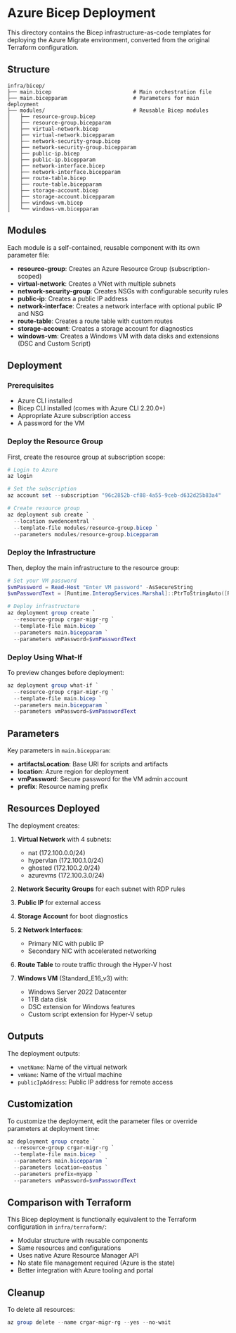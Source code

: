 # Azure Bicep Deployment

This directory contains the Bicep infrastructure-as-code templates for deploying the Azure Migrate environment, converted from the original Terraform configuration.

## Structure

```
infra/bicep/
├── main.bicep                          # Main orchestration file
├── main.bicepparam                     # Parameters for main deployment
├── modules/                            # Reusable Bicep modules
│   ├── resource-group.bicep
│   ├── resource-group.bicepparam
│   ├── virtual-network.bicep
│   ├── virtual-network.bicepparam
│   ├── network-security-group.bicep
│   ├── network-security-group.bicepparam
│   ├── public-ip.bicep
│   ├── public-ip.bicepparam
│   ├── network-interface.bicep
│   ├── network-interface.bicepparam
│   ├── route-table.bicep
│   ├── route-table.bicepparam
│   ├── storage-account.bicep
│   ├── storage-account.bicepparam
│   ├── windows-vm.bicep
│   └── windows-vm.bicepparam
```

## Modules

Each module is a self-contained, reusable component with its own parameter file:

- **resource-group**: Creates an Azure Resource Group (subscription-scoped)
- **virtual-network**: Creates a VNet with multiple subnets
- **network-security-group**: Creates NSGs with configurable security rules
- **public-ip**: Creates a public IP address
- **network-interface**: Creates a network interface with optional public IP and NSG
- **route-table**: Creates a route table with custom routes
- **storage-account**: Creates a storage account for diagnostics
- **windows-vm**: Creates a Windows VM with data disks and extensions (DSC and Custom Script)

## Deployment

### Prerequisites

- Azure CLI installed
- Bicep CLI installed (comes with Azure CLI 2.20.0+)
- Appropriate Azure subscription access
- A password for the VM

### Deploy the Resource Group

First, create the resource group at subscription scope:

```powershell
# Login to Azure
az login

# Set the subscription
az account set --subscription "96c2852b-cf88-4a55-9ceb-d632d25b83a4"

# Create resource group
az deployment sub create `
  --location swedencentral `
  --template-file modules/resource-group.bicep `
  --parameters modules/resource-group.bicepparam
```

### Deploy the Infrastructure

Then, deploy the main infrastructure to the resource group:

```powershell
# Set your VM password
$vmPassword = Read-Host "Enter VM password" -AsSecureString
$vmPasswordText = [Runtime.InteropServices.Marshal]::PtrToStringAuto([Runtime.InteropServices.Marshal]::SecureStringToBSTR($vmPassword))

# Deploy infrastructure
az deployment group create `
  --resource-group crgar-migr-rg `
  --template-file main.bicep `
  --parameters main.bicepparam `
  --parameters vmPassword=$vmPasswordText
```

### Deploy Using What-If

To preview changes before deployment:

```powershell
az deployment group what-if `
  --resource-group crgar-migr-rg `
  --template-file main.bicep `
  --parameters main.bicepparam `
  --parameters vmPassword=$vmPasswordText
```

## Parameters

Key parameters in `main.bicepparam`:

- **artifactsLocation**: Base URI for scripts and artifacts
- **location**: Azure region for deployment
- **vmPassword**: Secure password for the VM admin account
- **prefix**: Resource naming prefix

## Resources Deployed

The deployment creates:

1. **Virtual Network** with 4 subnets:
   - nat (172.100.0.0/24)
   - hypervlan (172.100.1.0/24)
   - ghosted (172.100.2.0/24)
   - azurevms (172.100.3.0/24)

2. **Network Security Groups** for each subnet with RDP rules

3. **Public IP** for external access

4. **Storage Account** for boot diagnostics

5. **2 Network Interfaces**:
   - Primary NIC with public IP
   - Secondary NIC with accelerated networking

6. **Route Table** to route traffic through the Hyper-V host

7. **Windows VM** (Standard_E16_v3) with:
   - Windows Server 2022 Datacenter
   - 1TB data disk
   - DSC extension for Windows features
   - Custom script extension for Hyper-V setup

## Outputs

The deployment outputs:

- `vnetName`: Name of the virtual network
- `vmName`: Name of the virtual machine
- `publicIpAddress`: Public IP address for remote access

## Customization

To customize the deployment, edit the parameter files or override parameters at deployment time:

```powershell
az deployment group create `
  --resource-group crgar-migr-rg `
  --template-file main.bicep `
  --parameters main.bicepparam `
  --parameters location=eastus `
  --parameters prefix=myapp `
  --parameters vmPassword=$vmPasswordText
```

## Comparison with Terraform

This Bicep deployment is functionally equivalent to the Terraform configuration in `infra/terraform/`:

- Modular structure with reusable components
- Same resources and configurations
- Uses native Azure Resource Manager API
- No state file management required (Azure is the state)
- Better integration with Azure tooling and portal

## Cleanup

To delete all resources:

```powershell
az group delete --name crgar-migr-rg --yes --no-wait
```
